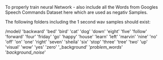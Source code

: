 To properly train neural Network - also include all the Words from Googles Speech Commands Dataset here
which are used as negativ Samples.

The following folders including the 1 second wav samples should exist:

/model/
    'backward'
    'bed'
    'bird'
    'cat'
    'dog'
    'down'
    'eight'
    'five'
    'follow'
    'forward'
    'four'
    'friday'
    'go'
    'happy'
    'house'
    'learn'
    'left'
    'marvin'
    'nine'
    'no'
    'off'
    'on'
    'one'
    'right'
    'seven'
    'sheila'
    'six'
    'stop'
    'three'
    'tree'
    'two'
    'up'
    'visual'
    'wow'
    'yes'
    'zero'
    '_background'
    '_problem_words_'
    '_background_noise_'
